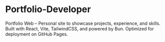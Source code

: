 # Portfolio-Developer
Portfolio Web – Personal site to showcase projects, experience, and skills.   Built with React, Vite, TailwindCSS, and powered by Bun.   Optimized for deployment on GitHub Pages.
